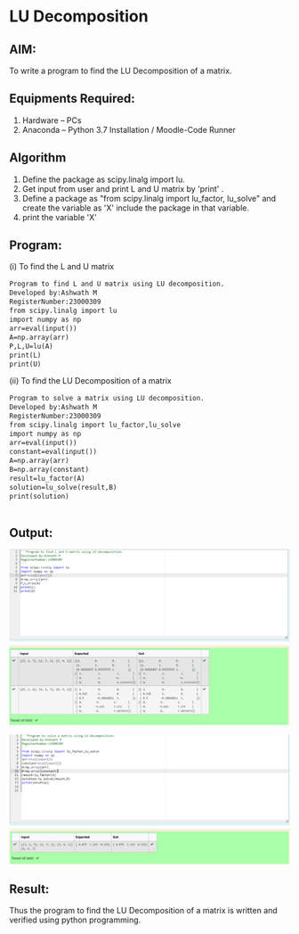 # LU Decomposition 

## AIM:
To write a program to find the LU Decomposition of a matrix.

## Equipments Required:
1. Hardware – PCs
2. Anaconda – Python 3.7 Installation / Moodle-Code Runner

## Algorithm
1. Define the package as scipy.linalg import lu.
2. Get input from user and print L and U matrix by 'print' .
3. Define a package as "from scipy.linalg import lu_factor, lu_solve" and create the variable as 'X' include the package in that
variable.
4. print the variable 'X'

## Program:
(i) To find the L and U matrix
```
Program to find L and U matrix using LU decomposition.
Developed by:Ashwath M 
RegisterNumber:23000309 
from scipy.linalg import lu
import numpy as np
arr=eval(input())
A=np.array(arr)
P,L,U=lu(A)
print(L)
print(U)
```
(ii) To find the LU Decomposition of a matrix
```
Program to solve a matrix using LU decomposition.
Developed by:Ashwath M 
RegisterNumber:23000309 
from scipy.linalg import lu_factor,lu_solve
import numpy as np
arr=eval(input())
constant=eval(input())
A=np.array(arr)
B=np.array(constant)
result=lu_factor(A)
solution=lu_solve(result,B)
print(solution)


```

## Output:
![lu decomposition](/out1.png)

![lu decomposition](/out2.png)

## Result:
Thus the program to find the LU Decomposition of a matrix is written and verified using python programming.

